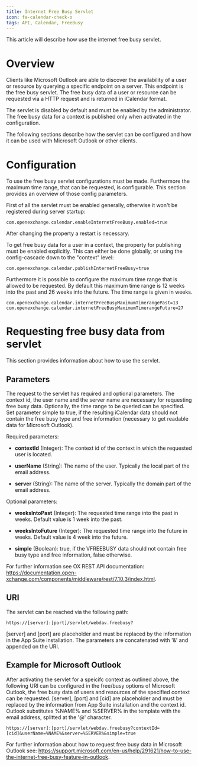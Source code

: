 ```yaml
---
title: Internet Free Busy Servlet
icon: fa-calendar-check-o
tags: API, Calendar, FreeBusy
---
```


This article will describe how use the internet free busy servlet. 

# Overview
Clients like Microsoft Outlook are able to discover the availability of a user or resource by querying a specific endpoint on a server. This endpoint is the free busy servlet. The free busy data of a user or resource can be requested via a HTTP request and is returned in iCalendar format. 

The servlet is disabled by default and must be enabled by the administrator. The free busy data for a context is published only when activated in the configuration.

The following sections describe how the servlet can be configured and how it can be used with Microsoft Outlook or other clients.

# Configuration

To use the free busy servlet configurations must be made. Furthermore the maximum time range, that can be requested, is configurable. This section provides an overview of those config parameters.

First of all the servlet must be enabled generally, otherwise it won't be registered during server startup:

    com.openexchange.calendar.enableInternetFreeBusy.enabled=true
After changing the property a restart is necessary.

To get free busy data for a user in a context, the property for publishing must be enabled explicitly. This can either be done globally, or using the config-cascade down to the "context" level:

    com.openexchange.calendar.publishInternetFreeBusy=true

Furthermore it is possible to configure the maximum time range that is allowed to be requested. By default this maximum time range is 12 weeks into the past and 26 weeks into the future. The time range is given in weeks.

    com.openexchange.calendar.internetFreeBusyMaximumTimerangePast=13
    com.openexchange.calendar.internetFreeBusyMaximumTimerangeFuture=27

# Requesting free busy data from servlet
This section provides information about how to use the servlet.

## Parameters
The request to the servlet has required and optional parameters. The context id, the user name and the server name are necessary for requesting free busy data. Optionally, the time range to be queried can be specified. Set parameter simple to true, if the resulting iCalendar data should not contain the free busy type and free information (necessary to get readable data for Microsoft Outlook).

Required parameters:
* **contextId** (Integer): The context id of the context in which the requested user is located.

* **userName** (String): The name of the user. Typically the local part of the email address.

* **server** (String): The name of the server. Typically the domain part of the email address.


Optional parameters:
* **weeksIntoPast** (Integer): The requested time range into the past in weeks.
          Default value is 1 week into the past.
          
* **weeksIntoFuture** (Integer): The requested time range into the future in weeks.
Default value is 4 week into the future.

* **simple** (Boolean): true, if the VFREEBUSY data should not contain free busy type and free information, false otherwise.


For further information see OX REST API documentation: <https://documentation.open-xchange.com/components/middleware/rest/7.10.3/index.html>.

## URI
The servlet can be reached via the following path:

	https://[server]:[port]/servlet/webdav.freebusy?

[server] and [port] are placeholder and must be replaced by the information in the App Suite installation. The parameters are concatenated with '&' and appended on the URI.

## Example for Microsoft Outlook
After activating the servlet for a speicifc context as outlined above, the following URI can be configured in the free/busy options of Microsoft Outlook, the free busy data of users and resources of the specified context can be requested. [server], [port] and [cid] are placeholder and must be replaced by the information from App Suite installation and the context id. Outlook substitutes %NAME% and %SERVER% in the template with the email address, splitted at the '@' character.

	https://[server]:[port]/servlet/webdav.freebusy?contextId=[cid]&userName=%NAME%&server=%SERVER%&simple=true
For further information about how to request free busy data in Microsoft Outlook see: <https://support.microsoft.com/en-us/help/291621/how-to-use-the-internet-free-busy-feature-in-outlook>.

